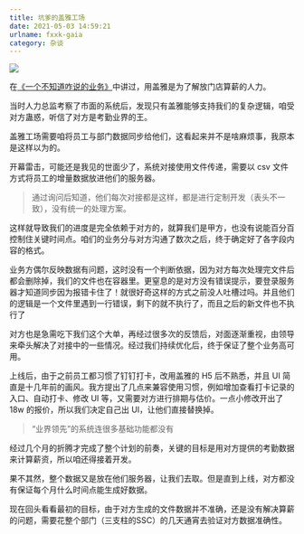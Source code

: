 ```yaml
---
title: 坑爹的盖雅工场
date: 2021-05-03 14:59:21
urlname: fxxk-gaia
category: 杂谈
---
```


![](https://i.imgtg.com/2022/08/23/K6aUG.png)

在[《一个不知道咋说的业务》](/posts/rage-your-dream.html)中讲过，用盖雅是为了解放门店算薪的人力。

当时人力总监考察了市面的系统后，发现只有盖雅能够支持我们的复杂逻辑，咱受对方蛊惑，听信了对方是考勤业界的王。

<!-- more -->

盖雅工场需要咱将员工与部门数据同步给他们，这看起来并不是啥麻烦事，我原本是这样以为的。

开幕雷击，可能还是我见的世面少了，系统对接使用文件传递，需要以 csv 文件方式将员工的增量数据放进他们的服务器。

> 通过询问后知道，他们每次对接都是这样，都是进行定制开发（表头不一致），没有统一的处理方案。

这样就导致我们的进度是完全依赖于对方的，就算我们是甲方，也没有说能百分百控制住关键时间点。咱们的业务分与对方沟通了数次之后，终于确定好了各字段内容的格式。

业务方偶尔反映数据有问题，这时没有一个判断依据，因为对方每次处理完文件后都会删除掉，我们的文件也在容器里。更窒息的是对方没有错误提示，要登录服务器才知道同步因为报错卡住了！就很好奇这样的方式之前没人吐槽过吗。并且他们的逻辑是一个文件里遇到一行错误，剩下的就不执行了，而且之后的新文件也不执行了

对方也是急需吃下我们这个大单，再经过很多次的反馈后，对面逐渐重视，由领导来牵头解决了对接中的一些情况。经过我们持续优化后，终于保证了整个业务高可用。

上线后，由于之前员工都习惯了钉钉打卡，改用盖雅的 H5 后不熟悉，并且 UI 简直是十几年前的画风。我方提出了几点来兼容使用习惯，例如增加查看打卡记录的入口、自动打卡、修改 UI 等，又需要对方进行排期与估价。一点小修改开出了 18w 的报价，所以我们决定自己出 UI，让他们直接替换掉。

> “业界领先”的系统连很多基础功能都没有

经过几个月的折腾才完成了整个计划的前奏，关键的目标是用对方提供的考勤数据来计算薪资，所以咱还得接着开发。

果不其然，整个数据又是放在他们服务器，让我们去取。但是直到上线，对方都没有保证每个月什么时间点能生成好数据。

现在回头看看最初的目标，由于对方生成的文件数据并不准确，还是没有解决算薪的问题，需要花整个部门（三支柱的SSC）的几天通宵去验证对方数据准确性。
